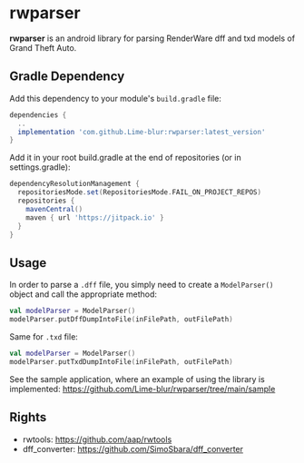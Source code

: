 # rwparser
**rwparser** is an android library for parsing RenderWare dff and txd models of Grand Theft Auto. 
## Gradle Dependency
Add this dependency to your module's `build.gradle` file:

```gradle
dependencies {
  ..
  implementation 'com.github.Lime-blur:rwparser:latest_version'
}
```

Add it in your root build.gradle at the end of repositories (or in settings.gradle):

```gradle
dependencyResolutionManagement {
  repositoriesMode.set(RepositoriesMode.FAIL_ON_PROJECT_REPOS)
  repositories {
    mavenCentral()
    maven { url 'https://jitpack.io' }
  }
}
```

## Usage
In order to parse a `.dff` file, you simply need to create a `ModelParser()` object and call the appropriate method:

```kotlin
val modelParser = ModelParser()
modelParser.putDffDumpIntoFile(inFilePath, outFilePath)
```

Same for `.txd` file:

```kotlin
val modelParser = ModelParser()
modelParser.putTxdDumpIntoFile(inFilePath, outFilePath)
```

See the sample application, where an example of using the library is implemented: https://github.com/Lime-blur/rwparser/tree/main/sample

## Rights
- rwtools: https://github.com/aap/rwtools
- dff_converter: https://github.com/SimoSbara/dff_converter

